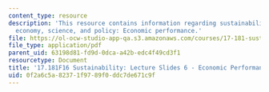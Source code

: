 ```yaml
---
content_type: resource
description: 'This resource contains information regarding sustainability: political
  economy, science, and policy: Economic performance.'
file: https://ol-ocw-studio-app-qa.s3.amazonaws.com/courses/17-181-sustainability-political-economy-science-and-policy-fall-2016/0f2a6c5a82371f9789f0ddc7de671c9f_MIT17_181F16_Week6.pdf
file_type: application/pdf
parent_uid: 63198d81-fd9d-0dca-a42b-edc4f49cd3f1
resourcetype: Document
title: '17.181F16 Sustainability: Lecture Slides 6 - Economic Performance'
uid: 0f2a6c5a-8237-1f97-89f0-ddc7de671c9f
---
```


